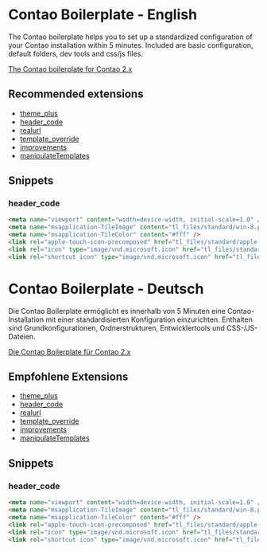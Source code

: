 Contao Boilerplate - English
============================

The Contao boilerplate helps you to set up a standardized configuration of your Contao installation within 5 minutes. Included are basic configuration, default folders, dev tools and css/js files.

[The Contao boilerplate for Contao 2.x](https://github.com/andreasisaak/contao-boilerplate)

Recommended extensions
----------------------

* [theme_plus](https://contao.org/de/extension-list/view/theme_plus.html)
* [header_code](https://contao.org/de/extension-list/view/header_code.html)
* [realurl](https://contao.org/de/extension-list/view/realurl.html)
* [template_override](https://contao.org/en/extension-list/view/template_override.html)
* [improvements](https://contao.org/de/extension-list/view/improvements.html)
* [manipulateTemplates](https://contao.org/de/extension-list/view/manipulateTemplates.html)


Snippets
--------

### header_code

```html
<meta name="viewport" content="width=device-width, initial-scale=1.0" />
<meta name="msapplication-TileImage" content="tl_files/standard/win-8.png" />
<meta name="msapplication-TileColor" content="#fff" />
<link rel="apple-touch-icon-precomposed" href="tl_files/standard/apple-touch-icon-precomposed.png" />
<link rel="icon" type="image/vnd.microsoft.icon" href="tl_files/standard/favicon.ico" />
<link rel="shortcut icon" type="image/vnd.microsoft.icon" href="tl_files/standard/favicon.ico" />
```


Contao Boilerplate - Deutsch
============================

Die Contao Boilerplate ermöglicht es innerhalb von 5 Minuten eine Contao-Installation mit einer standardisierten Konfiguration einzurichten. Enthalten sind Grundkonfigurationen, Ordnerstrukturen, Entwicklertools und CSS-/JS-Dateien.

[Die Contao Boilerplate für Contao 2.x](https://github.com/andreasisaak/contao-boilerplate)

Empfohlene Extensions
---------------------

* [theme_plus](https://contao.org/de/extension-list/view/theme_plus.html)
* [header_code](https://contao.org/de/extension-list/view/header_code.html)
* [realurl](https://contao.org/de/extension-list/view/realurl.html)
* [template_override](https://contao.org/en/extension-list/view/template_override.html)
* [improvements](https://contao.org/de/extension-list/view/improvements.html)
* [manipulateTemplates](https://contao.org/de/extension-list/view/manipulateTemplates.html)


Snippets
--------

### header_code

```html
<meta name="viewport" content="width=device-width, initial-scale=1.0" />
<meta name="msapplication-TileImage" content="tl_files/standard/win-8.png" />
<meta name="msapplication-TileColor" content="#fff" />
<link rel="apple-touch-icon-precomposed" href="tl_files/standard/apple-touch-icon-precomposed.png" />
<link rel="icon" type="image/vnd.microsoft.icon" href="tl_files/standard/favicon.ico" />
<link rel="shortcut icon" type="image/vnd.microsoft.icon" href="tl_files/standard/favicon.ico" />
```
